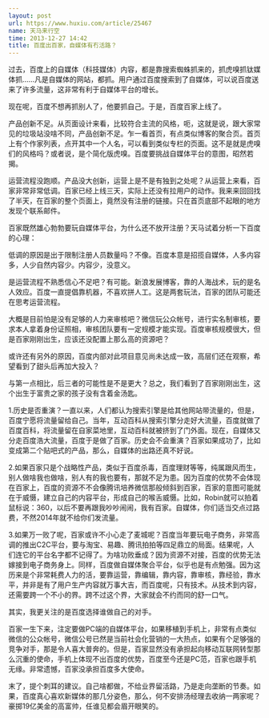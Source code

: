 ```yaml
---
layout: post
url: https://www.huxiu.com/article/25467
name: 天马来行空
time: 2013-12-27 14:42
title: 百度出百家，自媒体有冇活路？
---
```

过去，百度上的自媒体（科技媒体）内容，都是靠搜索蜘蛛抓来的，抓虎嗅抓钛媒体抓……凡是自媒体的网站，都抓。用户通过百度搜索到了自媒体，可以说百度送来了许多流量，这非常有利于自媒体平台的增长。

现在呢，百度不想再抓别人了，他要抓自己。于是，百度百家上线了。

产品创新不足。从页面设计来看，比较符合主流的风格，呃，这就是说，跟大家常见的垃圾站没啥不同，产品创新不足。乍一看首页，有点类似博客的聚合页。首页上有个作家列表，点开其中一个人名，可以看到类似专栏的页面。这不是就是虎嗅们的风格吗？或者说，是个简化版虎嗅。百度要挑战自媒体平台的意图，昭然若揭。

运营流程没跑顺。产品没大创新，运营上是不是有独到之处呢？从运营上来看，百家非常非常低调。百家已经上线三天，实际上还没有拉用户的动作。我来来回回找了半天，在百家的整个页面上，竟然没有注册的链接。只在首页底部不起眼的地方发现个联系邮件。

百家既然雄心勃勃要玩自媒体平台，为什么还不放开注册？天马试着分析一下百度的心理：

低调的原因是出于限制注册人员数量吗？不像。百度本意是招揽自媒体，人多内容多，人少自然内容少。内容少，没意义。

是运营流程不熟悉信心不足吧？有可能。新浪发展博客，靠的人海战术，玩的是名人效应。百度一直提倡靠机器，不喜欢拼人工。这是两套玩法，百家的团队可能还在思考运营流程。

大概是目前怕是没有足够的人力来审核吧？微信玩公众帐号，进行实名制审核，要求本人拿着身份证照相，审核团队要有一定规模才能实现。百度审核规模很大，但是百家刚刚出生，应该还没配置上那么高的资源吧？

或许还有另外的原因，百度内部对此项目意见尚未达成一致，高层们还在观察，希望看到了甜头后再加大投入？

与第一点相比，后三者的可能性是不是更大？总之，我们看到了百家刚刚出生，这个出生于富贵之家的孩子没有含着金汤匙。

1.历史是否重演？一直以来，人们都认为搜索引擎是给其他网站带流量的，但是，百度宁愿将流量留给自己。当年，互动百科从搜索引擎分走好大流量，百度就做了百度百科，将流量留在自家菜地里，互动百科就被挤到了门外面。现在，自媒体又分走百度浩大流量，百度于是做了百家。历史会不会重演？百家如果成功了，比如变成第二个贴吧式的产品，那么，自媒体的出路还真不好说。

2.如果百家只是个战略性产品，类似于百度杀毒，百度理财等等，纯属跟风而生，别人做啥我也做啥，别人有的我也要有，那就不足为患。因为百度的优势不会体现在百家上，百度的资源不不会像腾讯培养微信那般倾斜到百家，百家的意图可能就在于威慑，建立自己的内容平台，形成自己的喉舌威慑。比如，Robin就可以拍着鼠标说：360，以后不要再跟我吵吵闹闹，我有百家。自媒体，你们适当交点过路费，不然2014年就不给你们发流量。

3.如果万一败了呢，百家或许不小心走了麦城呢？百度当年要玩电子商务，非常高调的推出C2C平台，要与淘宝、易趣、腾讯拍拍等四足鼎立的局面。结果呢，人们连它的平台名字都不记得了。为啥功败垂成？因为资源不对接，百度的优势无法嫁接到电子商务身上。同样，百度做自媒体聚合平台，似乎也是有点勉强。因为这历来是个非常耗费人力的活，要靠运营，靠编辑，靠内容，靠审核，靠经验，靠水平，并非是有了用户生产内容就万事大吉，而百度呢，只有技术。从技术到内容，还需要跨一个不小的界。跨不过这个界，大家就会不约而同的舒一口气。

其实，我更关注的是百度选择谁做自己的对手。

百家一生下来，注定要做PC端的自媒体平台，如果移植到手机上，非常有点类似微信的公众帐号，微信公号已然是当前社会化营销的一大热点，如果有个足够强的竞争对手，那是令人喜大普奔的。但是，百家显然没有承担起向移动互联网转型那么沉重的使命，手机上体现不出百度的优势，百度至今还是PC范，百家也跟手机无缘。非常遗憾，百家没承担百度多大使命。

末了，提个刺耳的建议。自己啥都做，不给业界留活路，乃是走向垄断的节奏。如果，百度真心喜欢新媒体的那几分姿色，那么，何不安排汤经理去收纳一两家呢？豪掷19亿美金的高富帅，任谁见都会眉开眼笑的。

